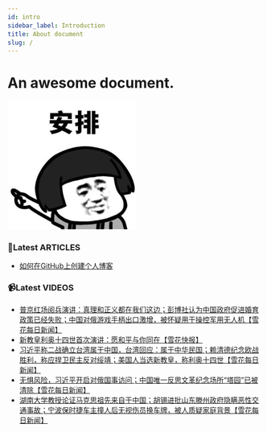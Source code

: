 ```yaml
---
id: intro
sidebar_label: Introduction
title: About document
slug: /
---
```


# An awesome document.

[![](/img/qianduan-b6d3ccb4-bd13-447e-b88d-f0016b57da49.png)](./分享/好玩的网站、工具)

### 🎯Latest ARTICLES
<!-- BLOG:START -->
- [如何在GitHub上创建个人博客](https://blog.csdn.net/weixin_43917222/article/details/108076818)
<!-- BLOG:END -->

### 📹Latest VIDEOS
<!-- YOUTUBE:START -->
- [普京红场阅兵演讲：真理和正义都在我们这边；彭博社认为中国政府促进婚育政策已经失败；中国对俄游戏手柄出口激增，被怀疑用于操控军用无人机【雪花每日新闻】](https://www.youtube.com/watch?v=lv3vmtwulHY)
- [新教皇利奥十四世首次演讲：愿和平与你同在【雪花快报】](https://www.youtube.com/watch?v=-MJqhbph0bQ)
- [习近平称二战确立台湾属于中国，台湾回应：属于中华民国；赖清德纪念欧战胜利，称应捍卫民主反对绥靖；美国人当选新教皇，称利奥十四世【雪花每日新闻】](https://www.youtube.com/watch?v=7OAFSN6uYKA)
- [无惧风险，习近平开启对俄国事访问；中国唯一反思文革纪念场所“塔园”已被清除【雪花每日新闻】](https://www.youtube.com/watch?v=2iUB-bsdrfw)
- [湖南大学教授论证马克思祖先来自于中国；胡锡进批山东滕州政府隐瞒恶性交通事故；宁波保时捷车主撞人后无视伤员换车牌，被人质疑家庭背景【雪花每日新闻】](https://www.youtube.com/watch?v=-k9hsQNbl-k)
<!-- YOUTUBE:END -->